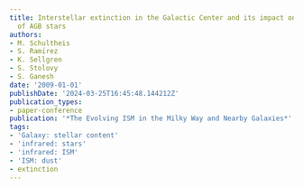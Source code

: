```yaml
---
title: Interstellar extinction in the Galactic Center and its impact on the study
  of AGB stars
authors:
- M. Schultheis
- S. Ramı́rez
- K. Sellgren
- S. Stolovy
- S. Ganesh
date: '2009-01-01'
publishDate: '2024-03-25T16:45:48.144212Z'
publication_types:
- paper-conference
publication: '*The Evolving ISM in the Milky Way and Nearby Galaxies*'
tags:
- 'Galaxy: stellar content'
- 'infrared: stars'
- 'infrared: ISM'
- 'ISM: dust'
- extinction
---
```

